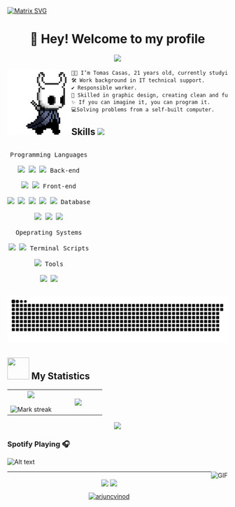  [![Matrix SVG](https://raw.githubusercontent.com/rodrigograca31/rodrigograca31/master/matrix.svg)](https://www.youtube.com/watch?v=SDkAGkd4NLc) 

<h1  align="center">🖖 Hey! Welcome to my profile </h1>
 

<p align="center">
  <img src="https://readme-typing-svg.herokuapp.com?font=ROBOT&duration=2500&size=20&color=39FF14&background=000000&center=true&vCenter=true&width=490&lines=%3E+I'm+a+Full+Stack+Developer;%3E+Web+Developer;%3E+Computer+Science+Student;%3E+Freelancer;%3E+Open-Source+Enthusiast.">
</p>

 <img align="left" height="150" src="https://raw.githubusercontent.com/TanZng/TanZng/master/assets/hollor_knight3.gif" />

```diff
👨‍💻 I’m Tomas Casas, 21 years old, currently studying Programming.
🛠️ Work background in IT technical support.
✔️ Responsible worker.
🚀 Skilled in graphic design, creating clean and functional interfaces.
✨ If you can imagine it, you can program it. 
💻Solving problems from a self-built computer.
```
 


## Skills <img src="https://media2.giphy.com/media/QssGEmpkyEOhBCb7e1/giphy.gif?cid=ecf05e47a0n3gi1bfqntqmob8g9aid1oyj2wr3ds3mg700bl&rid=giphy.gif" width=32px>

<p style="display: inline-block;" align="center">
  <kbd>
    <kbd>Programming Languages</kbd>
    <br>
    <br>
    <img width="30px" src="https://github.com/oHTGo/oHTGo/blob/main/images/javascript.svg" /> 
    <img width="30px" src="https://cdn.jsdelivr.net/gh/devicons/devicon/icons/python/python-plain.svg" /> 
    <img width="30px" src="https://cdn.jsdelivr.net/gh/devicons/devicon/icons/csharp/csharp-plain.svg" /> 
  </kbd>
  <kbd>
    <kbd>Back-end</kbd>
    <br>
    <br>
    <img width="30px" src="https://github.com/oHTGo/oHTGo/blob/main/images/node.svg" />
    <img width="30px" src="https://github.com/oHTGo/oHTGo/blob/main/images/express.svg" />
  </kbd>
  
   
  <kbd>
    <kbd>Front-end</kbd>
    <br>
    <br>
    <img width="30px" src="https://github.com/oHTGo/oHTGo/blob/main/images/react.svg" /> 
    <img width="30px" src="https://cdn.jsdelivr.net/gh/devicons/devicon/icons/html5/html5-original.svg" /> 
    <img width="30px" src="https://cdn.jsdelivr.net/gh/devicons/devicon/icons/css3/css3-plain.svg" /> 
    <img width="30px" src="https://cdn.jsdelivr.net/gh/devicons/devicon/icons/bootstrap/bootstrap-plain.svg" /> 
    <img width="30px" src="https://cdn.jsdelivr.net/gh/devicons/devicon/icons/javascript/javascript-original.svg" />
  </kbd>
  <kbd>
    <kbd>Database</kbd>
    <br>
    <br>
    <img width="30px" src="https://cdn.jsdelivr.net/gh/devicons/devicon/icons/mysql/mysql-plain.svg" />
    <img width="30px" src="https://cdn.jsdelivr.net/gh/devicons/devicon/icons/microsoftsqlserver/microsoftsqlserver-plain.svg" />
    <img width="30px" src="https://cdn.jsdelivr.net/gh/devicons/devicon/icons/mongodb/mongodb-plain.svg" />
  </kbd>
  <br>
  <br>
  <kbd>
 
  <kbd>
    <kbd>Opeprating Systems</kbd>
    <br>
    <br>
    <img width="30px" src="https://github.com/oHTGo/oHTGo/blob/main/images/windows.svg" />
    <img width="30px" src="https://github.com/oHTGo/oHTGo/blob/main/images/linux.svg" />
  </kbd>
  <kbd>
    <kbd>Terminal Scripts</kbd>
    <br>
    <br>
    <img width="30px" src="https://cdn.jsdelivr.net/gh/devicons/devicon/icons/bash/bash-original.svg" />
  </kbd>
  <kbd>
    <kbd>Tools</kbd>
    <br>
    <br>
    <img width="30px" src="https://cdn.jsdelivr.net/gh/devicons/devicon/icons/vscode/vscode-original.svg" />
    <img width="30px" src="https://cdn.jsdelivr.net/gh/devicons/devicon/icons/visualstudio/visualstudio-plain.svg" />
  </kbd>
  
</p>


  ![snake gif](https://github.com/TekyaygilFethi/TekyaygilFethi/blob/output/github-contribution-grid-snake.svg)


## <img src="https://media2.giphy.com/media/QssGEmpkyEOhBCb7e1/giphy.gif?cid=ecf05e47a0n3gi1bfqntqmob8g9aid1oyj2wr3ds3mg700bl&rid=giphy.gif" width="50px" height="50px"> My Statistics

<table align="center">
<tr border="none">
<td width="50%" align="center">

  <img  align="center"  src="https://github-readme-stats.vercel.app/api?username=T0m4Ss&theme=gotham#gh-dark-mode-only&show_icons=true&count_private=true" />
  <br></br>
  <img  title="🔥 Get streak stats for your profile at git.io/streak-stats" alt="Mark streak" src="https://github-readme-streak-stats.herokuapp.com/?user=T0m4Ss&theme=gotham#gh-dark-mode-only&hide_border=false" /> 
</td>
<td width="50%" align="center">

  <img  align="center"  src="https://github-readme-stats.anuraghazra1.vercel.app/api/top-langs/?username=T0m4Ss&theme=gotham#gh-dark-mode-only&hide_border=false&no-bg=true&no-frame=true&langs_count=10"/>

  </td>
</tr>
</table>

<P align= "center"><img align="center" src="https://user-images.githubusercontent.com/74038190/212284158-e840e285-664b-44d7-b79b-e264b5e54825.gif" width="500" ></P> 

### Spotify Playing 🎧
![Alt text](https://spotify-recently-played-readme.vercel.app/api?user=31vs3udkvz3z4ztgmnjwcfgemayq)



<img align="right" height="270px" alt="GIF" src="https://i.pinimg.com/originals/e4/26/70/e426702edf874b181aced1e2fa5c6cde.gif" />

---
<P align= "center"><img align="center" src="https://user-images.githubusercontent.com/74038190/212750680-266fa8aa-39f1-4e8b-8873-7181dbaf3d7c.gif" width="280" /> 
 <img align="center" src="https://user-images.githubusercontent.com/74038190/225813708-98b745f2-7d22-48cf-9150-083f1b00d6c9.gif" width="500" /> </P> 

<p align="center"> <a href="https://github.com/ryo-ma/github-profile-trophy"><img src="https://github-profile-trophy.vercel.app/?username=T0m4Ss&layout=compact&theme=gruvbox&column=7&row=1&margin-w=15&margin-h=15" alt="arjuncvinod" /></a> </p>



